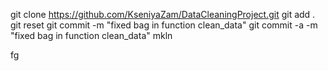 git clone https://github.com/KseniyaZam/DataCleaningProject.git
git add .
git reset
git commit -m "fixed bag in function clean_data"
git commit -a -m "fixed bag in function clean_data"
mkln

fg